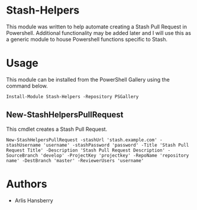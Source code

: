 # Stash-Helpers
This module was written to help automate creating a Stash Pull Request in Powershell. Additional functionality may be added later and I will use this as a generic module to house Powershell functions specific to Stash.


# Usage
This module can be installed from the PowerShell Gallery using the command below.
```
Install-Module Stash-Helpers -Repository PSGallery
```
## New-StashHelpersPullRequest
This cmdlet creates a Stash Pull Request.
```
New-StashHelpersPullRequest -stashUrl 'stash.example.com' -stashUsername 'username' -stashPassword 'password' -Title 'Stash Pull Request Title' -Description 'Stash Pull Request Description' -SourceBranch 'develop' -ProjectKey 'projectkey' -RepoName 'repository name' -DestBranch 'master' -ReviewerUsers 'username'
```

# Authors
- Arlis Hansberry
